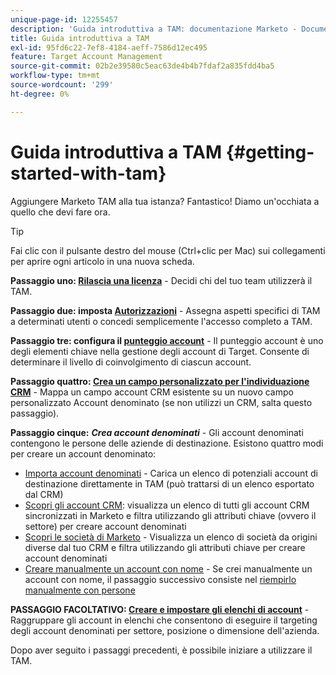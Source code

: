 ```yaml
---
unique-page-id: 12255457
description: 'Guida introduttiva a TAM: documentazione Marketo - Documentazione del prodotto'
title: Guida introduttiva a TAM
exl-id: 95fd6c22-7ef8-4184-aeff-7586d12ec495
feature: Target Account Management
source-git-commit: 02b2e39580c5eac63de4b4b7fdaf2a835fdd4ba5
workflow-type: tm+mt
source-wordcount: '299'
ht-degree: 0%

---
```


# Guida introduttiva a TAM {#getting-started-with-tam}

Aggiungere Marketo TAM alla tua istanza? Fantastico! Diamo un&#39;occhiata a quello che devi fare ora.

>[!TIP]
>
>Fai clic con il pulsante destro del mouse (Ctrl+clic per Mac) sui collegamenti per aprire ogni articolo in una nuova scheda.

**Passaggio uno: [Rilascia una licenza](/help/marketo/product-docs/target-account-management/setup-tam/issue-a-license.md)** - Decidi chi del tuo team utilizzerà il TAM.

**Passaggio due: imposta [Autorizzazioni](/help/marketo/product-docs/target-account-management/setup-tam/permissions.md)** - Assegna aspetti specifici di TAM a determinati utenti o concedi semplicemente l&#39;accesso completo a TAM.

**Passaggio tre: configura il [punteggio account](/help/marketo/product-docs/target-account-management/setup-tam/account-score.md)** - Il punteggio account è uno degli elementi chiave nella gestione degli account di Target. Consente di determinare il livello di coinvolgimento di ciascun account.

**Passaggio quattro: [Crea un campo personalizzato per l&#39;individuazione CRM](/help/marketo/product-docs/target-account-management/setup-tam/create-a-custom-field-for-crm-discovery.md)** - Mappa un campo account CRM esistente su un nuovo campo personalizzato Account denominato (se non utilizzi un CRM, salta questo passaggio).

**Passaggio cinque:** **_Crea account denominati_** - Gli account denominati contengono le persone delle aziende di destinazione. Esistono quattro modi per creare un account denominato:

* [Importa account denominati](/help/marketo/product-docs/target-account-management/target/named-accounts/import-named-accounts.md) - Carica un elenco di potenziali account di destinazione direttamente in TAM (può trattarsi di un elenco esportato dal CRM)
* [Scopri gli account CRM](/help/marketo/product-docs/target-account-management/target/named-accounts/discover-accounts.md#discover-crm-accounts): visualizza un elenco di tutti gli account CRM sincronizzati in Marketo e filtra utilizzando gli attributi chiave (ovvero il settore) per creare account denominati
* [Scopri le società di Marketo](/help/marketo/product-docs/target-account-management/target/named-accounts/discover-accounts.md#discover-marketo-companies) - Visualizza un elenco di società da origini diverse dal tuo CRM e filtra utilizzando gli attributi chiave per creare account denominati
* [Creare manualmente un account con nome](/help/marketo/product-docs/target-account-management/target/named-accounts/create-a-named-account.md) - Se crei manualmente un account con nome, il passaggio successivo consiste nel [riempirlo manualmente con persone](/help/marketo/product-docs/target-account-management/target/named-accounts/add-people-to-a-named-account.md)

**PASSAGGIO FACOLTATIVO: [Creare e impostare gli elenchi di account](/help/marketo/product-docs/target-account-management/target/account-lists.md#create-a-new-account-list)** - Raggruppare gli account in elenchi che consentono di eseguire il targeting degli account denominati per settore, posizione o dimensione dell&#39;azienda.

Dopo aver seguito i passaggi precedenti, è possibile iniziare a utilizzare il TAM.
